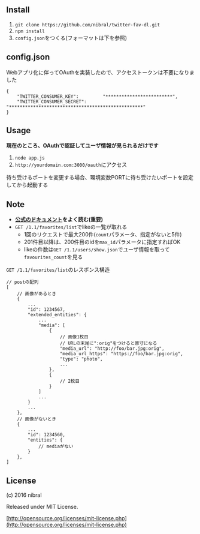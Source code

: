 Install
----

1. `git clone https://github.com/nibral/twitter-fav-dl.git`
1. `npm install`
1. `config.json`をつくる(フォーマットは下を参照)

config.json
----

Webアプリ化に伴ってOAuthを実装したので、アクセストークンは不要になりました

    {
        "TWITTER_CONSUMER_KEY":         "*************************",
        "TWITTER_CONSUMER_SECRET":      "**************************************************"
    }

Usage
----

**現在のところ、OAuthで認証してユーザ情報が見られるだけです**

1. `node app.js`
1. `http://yourdomain.com:3000/oauth`にアクセス

待ち受けるポートを変更する場合、環境変数PORTに待ち受けたいポートを設定してから起動する

Note
----

* **[公式のドキュメント](https://dev.twitter.com/rest/public)をよく読む(重要)**
* `GET /1.1/favorites/list`でlikeの一覧が取れる
    + 1回のリクエストで最大200件(`count`パラメータ、指定がないと5件)
    + 201件目以降は、200件目のidを`max_id`パラメータに指定すればOK
    + likeの件数は`GET /1.1/users/show.json`でユーザ情報を取って`favourites_count`を見る

`GET /1.1/favorites/list`のレスポンス構造

    // postの配列
    [
        // 画像があるとき
        {
            ...
            "id": 1234567,
            "extended_entities": {
                ...
                "media": [
                    {
                        // 画像1枚目
                        // URLの末尾に":orig"をつけると原寸になる
                        "media_url": "http://foo/bar.jpg:orig",
                        "media_url_https": "https://foo/bar.jpg:orig",
                        "type": "photo",
                        ...
                    },
                    {
                        // 2枚目
                    }
                ]
                ...
            }
            ...
        },
        // 画像がないとき
        {
            ...
            "id": 1234560,
            "entities": {
                // mediaがない
            }
        },
    ]

License
----

(c) 2016 nibral
    
Released under MIT License.

[http://opensource.org/licenses/mit-license.php](http://opensource.org/licenses/mit-license.php)

